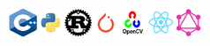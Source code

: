 <img src="https://github.com/rchavezj/rchavezj/blob/master/logos/cppLogo.png" width="50" height="50"/><img src="https://github.com/rchavezj/rchavezj/blob/master/logos/pythonLogo.png" width="50" height="50" /><img src="https://github.com/rchavezj/rchavezj/blob/master/logos/rustLogo.png" width="50" height="50" /><img src="https://github.com/rchavezj/rchavezj/blob/master/logos/pytorchLogo.png" width="50" height="50" /><img src="https://github.com/rchavezj/rchavezj/blob/master/logos/opencvLogo_.png" width="50" height="50" /><img src="https://github.com/rchavezj/rchavezj/blob/master/logos/reactLogo.png" width="50" height="50" /><img src="https://github.com/rchavezj/rchavezj/blob/master/logos/graphqlLogo.png" width="50" height="50" />
